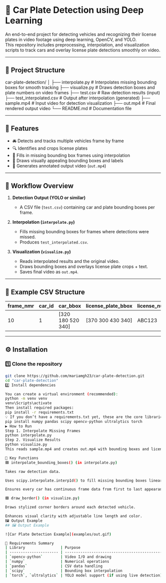 # 🚗 Car Plate Detection using Deep Learning

An end-to-end project for detecting vehicles and recognizing their license plates in video footage using deep learning, OpenCV, and YOLO.  
This repository includes preprocessing, interpolation, and visualization scripts to track cars and overlay license plate detections smoothly on video.

---

## 📁 Project Structure

car-plate-detection/
│
├── interpolate.py # Interpolates missing bounding boxes for smooth tracking
├── visualize.py # Draws detection boxes and plate numbers on video frames
├── test.csv # Raw detection results (input)
├── test_interpolated.csv # Output after interpolation (generated)
├── sample.mp4 # Input video for detection visualization
├── out.mp4 # Final rendered output video
└── README.md # Documentation file

---

## 🎯 Features

- 🚘 Detects and tracks multiple vehicles frame by frame  
- 🔍 Identifies and crops license plates  
- 🧮 Fills in missing bounding box frames using interpolation  
- 🎨 Draws visually appealing bounding boxes and labels  
- 💾 Generates annotated output video (`out.mp4`)

---

## 🧠 Workflow Overview

1. **Detection Output (YOLO or similar)**  
   - A CSV file (`test.csv`) containing car and plate bounding boxes per frame.

2. **Interpolation (`interpolate.py`)**  
   - Fills missing bounding boxes for frames where detections were missed.
   - Produces `test_interpolated.csv`.

3. **Visualization (`visualize.py`)**  
   - Reads interpolated results and the original video.
   - Draws bounding boxes and overlays license plate crops + text.
   - Saves final video as `out.mp4`.

---

## 🧩 Example CSV Structure

| frame_nmr | car_id | car_bbox               | license_plate_bbox      | license_number | license_number_score |
|------------|---------|------------------------|--------------------------|----------------|----------------------|
| 10         | 1       | [320 180 520 340]     | [370 300 430 340]       | ABC123         | 0.98                 |

---

## ⚙️ Installation

### 1️⃣ Clone the repository

```bash
git clone https://github.com/mariamgh23/car-plate-detection.git
cd "car-plate-detection"
2️⃣ Install dependencies

You can create a virtual environment (recommended):
python -m venv venv
venv\Scripts\activate
Then install required packages:
pip install -r requirements.txt
💡 If you don’t have a requirements.txt yet, these are the core libraries:
pip install numpy pandas scipy opencv-python ultralytics torch
▶️ How to Run
Step 1. Interpolate Missing Frames
python interpolate.py
Step 2. Visualize Results
python visualize.py
This reads sample.mp4 and creates out.mp4 with bounding boxes and license numbers.

🧰 Key Functions
🟦 interpolate_bounding_boxes() (in interpolate.py)

Takes raw detection data.

Uses scipy.interpolate.interp1d() to fill missing bounding boxes linearly.

Ensures every car has continuous frame data from first to last appearance.

🟩 draw_border() (in visualize.py)

Draws stylized corner borders around each detected vehicle.

Enhances visual clarity with adjustable line length and color.
🖼️ Output Example
## 🖼️ Output Example

![Car Plate Detection Example](examples/out.gif)

🧾 Requirements Summary
| Library                | Purpose                                      |
| ---------------------- | -------------------------------------------- |
| `opencv-python`        | Video I/O and drawing                        |
| `numpy`                | Numerical operations                         |
| `pandas`               | CSV data handling                            |
| `scipy`                | Bounding box interpolation                   |
| `torch`, `ultralytics` | YOLO model support (if using live detection) |


